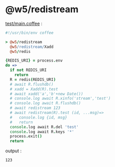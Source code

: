 [‼️]: ✏️README.mdt

# @w5/redistream

[test/main.coffee](./test/main.coffee) :

```coffee
#!/usr/bin/env coffee

> @w5/redistream
  @w5/redistream/Xadd
  @w5/redis

{REDIS_URI} = process.env
do =>
  if not REDIS_URI
    return
  R = redis(REDIS_URI)
  # await R.flushdb()
  # xadd = Xadd(R).test
  # await xadd('a','b'+new Date())
  # console.log await R.xinfo('stream','test')
  # console.log await R.flushdb()
  # await redistream 123
  # await redistream(R).test (id, ...msg)=>
  #   console.log {id, msg}
  #   return
  console.log await R.del 'test'
  console.log await R.keys '*'
  process.exit()
  return
```

output :

```
123
```
